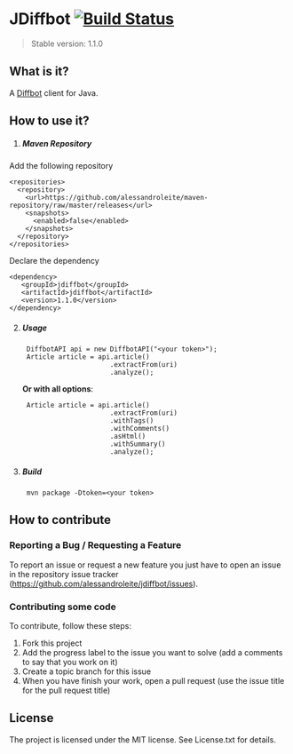 JDiffbot [![Build Status](https://secure.travis-ci.org/alessandroleite/jdiffbot.png)](http://travis-ci.org/alessandroleite/jdiffbot) 
===================
> Stable version: 1.1.0

What is it?
------------

A [Diffbot](http://www.diffbot.com/) client for Java.


How to use it?
------------

1. ##### Maven Repository

Add the following repository

    <repositories>
      <repository>        
        <url>https://github.com/alessandroleite/maven-repository/raw/master/releases</url>
        <snapshots>
          <enabled>false</enabled>
        </snapshots>
      </repository>
    </repositories>

Declare the dependency

    <dependency>
       <groupId>jdiffbot</groupId>
       <artifactId>jdiffbot</artifactId>
       <version>1.1.0</version>
    </dependency>


2. ##### Usage

		DiffbotAPI api = new DiffbotAPI("<your token>");
		Article article = api.article()
                             .extractFrom(uri)
                             .analyze();
				 
	__Or with all options__:
	
		Article article = api.article()
                             .extractFrom(uri)	
                             .withTags()
                             .withComments()
                             .asHtml()
                             .withSummary()
                             .analyze();	  
3. ##### Build
		mvn package -Dtoken=<your token>                                                    
                       	 

How to contribute
--------------

### Reporting a Bug / Requesting a Feature

To report an issue or request a new feature you just have to open an issue in the repository issue tracker (<https://github.com/alessandroleite/jdiffbot/issues>).

### Contributing some code

To contribute, follow these steps:

 1. Fork this project
 2. Add the progress label to the issue you want to solve (add a comments to say that you work on it)
 3. Create a topic branch for this issue
 4. When you have finish your work, open a pull request (use the issue title for the pull request title)

## License 

The project is licensed under the MIT license. 
See License.txt for details.
